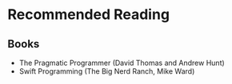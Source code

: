 # Recommended Reading
## Books
- The Pragmatic Programmer (David Thomas and Andrew Hunt)
- Swift Programming (The Big Nerd Ranch, Mike Ward)
